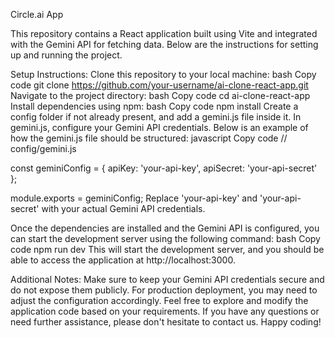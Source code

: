 
Circle.ai App

This repository contains a React application built using Vite and integrated with the Gemini API for fetching data. Below are the instructions for setting up and running the project.

Setup Instructions:
Clone this repository to your local machine:
bash
Copy code
git clone https://github.com/your-username/ai-clone-react-app.git
Navigate to the project directory:
bash
Copy code
cd ai-clone-react-app
Install dependencies using npm:
bash
Copy code
npm install
Create a config folder if not already present, and add a gemini.js file inside it. In gemini.js, configure your Gemini API credentials. Below is an example of how the gemini.js file should be structured:
javascript
Copy code
// config/gemini.js

const geminiConfig = {
  apiKey: 'your-api-key',
  apiSecret: 'your-api-secret'
};

module.exports = geminiConfig;
Replace 'your-api-key' and 'your-api-secret' with your actual Gemini API credentials.

Once the dependencies are installed and the Gemini API is configured, you can start the development server using the following command:
bash
Copy code
npm run dev
This will start the development server, and you should be able to access the application at http://localhost:3000.

Additional Notes:
Make sure to keep your Gemini API credentials secure and do not expose them publicly.
For production deployment, you may need to adjust the configuration accordingly.
Feel free to explore and modify the application code based on your requirements.
If you have any questions or need further assistance, please don't hesitate to contact us. Happy coding!
